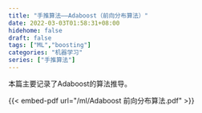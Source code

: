 ```yaml
---
title: "手推算法——Adaboost（前向分布算法）"
date: 2022-03-03T01:58:31+08:00
hidehome: false
draft: false
tags: ["ML","boosting"]
categories: "机器学习"
series: ["手推算法"]
---
```

本篇主要记录了Adaboost的算法推导。
<!--more-->
{{< embed-pdf url="/ml/Adaboost 前向分布算法.pdf" >}}

